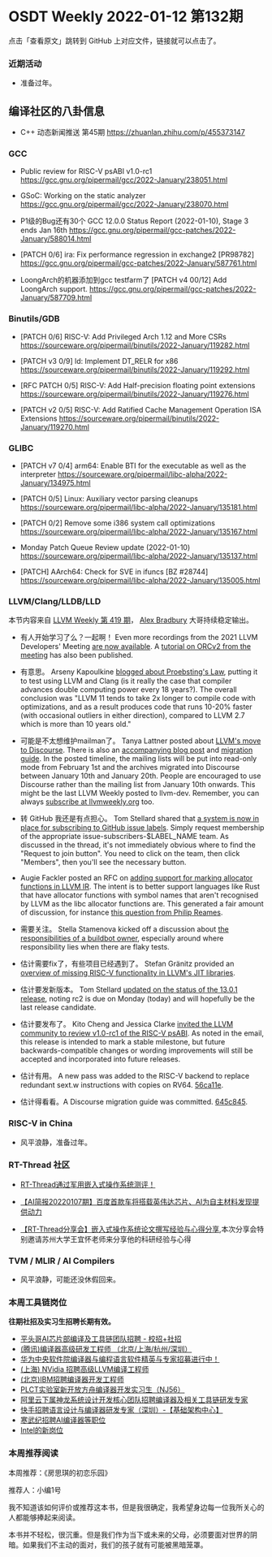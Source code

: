 # OSDT Weekly 2022-01-12 第132期

点击「查看原文」跳转到 GitHub 上对应文件，链接就可以点击了。

### 近期活动

- 准备过年。

## 编译社区的八卦信息

- C++ 动态新闻推送 第45期
  https://zhuanlan.zhihu.com/p/455373147

### GCC

- Public review for RISC-V psABI v1.0-rc1
  https://gcc.gnu.org/pipermail/gcc/2022-January/238051.html

- GSoC: Working on the static analyzer
  https://gcc.gnu.org/pipermail/gcc/2022-January/238070.html

- P1级的Bug还有30个 GCC 12.0.0 Status Report (2022-01-10), Stage 3 ends Jan 16th
  https://gcc.gnu.org/pipermail/gcc-patches/2022-January/588014.html

- [PATCH 0/6] ira: Fix performance regression in exchange2 [PR98782]
  https://gcc.gnu.org/pipermail/gcc-patches/2022-January/587761.html

- LoongArch的机器添加到gcc testfarm了
  [PATCH v4 00/12] Add LoongArch support.
  https://gcc.gnu.org/pipermail/gcc-patches/2022-January/587709.html

### Binutils/GDB

- [PATCH 0/6] RISC-V: Add Privileged Arch 1.12 and More CSRs
  https://sourceware.org/pipermail/binutils/2022-January/119282.html

- [PATCH v3 0/9] ld: Implement DT_RELR for x86
  https://sourceware.org/pipermail/binutils/2022-January/119292.html

- [RFC PATCH 0/5] RISC-V: Add Half-precision floating point extensions
  https://sourceware.org/pipermail/binutils/2022-January/119276.html

- [PATCH v2 0/5] RISC-V: Add Ratified Cache Management Operation ISA Extensions
  https://sourceware.org/pipermail/binutils/2022-January/119270.html

### GLIBC

- [PATCH v7 0/4] arm64: Enable BTI for the executable as well as the interpreter
  https://sourceware.org/pipermail/libc-alpha/2022-January/134975.html

- [PATCH 0/5] Linux: Auxiliary vector parsing cleanups
  https://sourceware.org/pipermail/libc-alpha/2022-January/135181.html

- [PATCH 0/2] Remove some i386 system call optimizations
  https://sourceware.org/pipermail/libc-alpha/2022-January/135167.html

- Monday Patch Queue Review update (2022-01-10)
  https://sourceware.org/pipermail/libc-alpha/2022-January/135137.html

- [PATCH] AArch64: Check for SVE in ifuncs [BZ #28744]
  https://sourceware.org/pipermail/libc-alpha/2022-January/135005.html

### LLVM/Clang/LLDB/LLD

本节内容来自 [LLVM Weekly 第 419 期](http://llvmweekly.org/issue/419)，
[Alex Bradbury](https://www.linkedin.com/in/alex-bradbury/) 大哥持续稳定输出。

* 有人开始学习了么？一起啊！ Even more recordings from the 2021 LLVM Developers' Meeting [are now available](https://www.youtube.com/playlist?list=PL_R5A0lGi1AATJX6-tY7IkYjpRjv30ziN).  A [tutorial on ORCv2 from the meeting](https://www.youtube.com/watch?v=i-inxFudrgI) has also been published.

* 有意思。 Arseny Kapoulkine [blogged about Proebsting's Law](https://zeux.io/2022/01/08/on-proebstings-law/), putting it to test using LLVM and Clang (is it really the case that compiler advances double computing power every 18 years?). The overall conclusion was "LLVM 11 tends to take 2x longer to compile code with optimizations, and as a result produces code that runs 10-20% faster (with occasional outliers in either direction), compared to LLVM 2.7 which is more than 10 years old."

* 可能是不太想维护mailman了。 Tanya Lattner posted about [LLVM's move to Discourse](https://lists.llvm.org/pipermail/llvm-dev/2022-January/154582.html).  There is also an [accompanying blog post](https://blog.llvm.org/posts/2022-01-07-moving-to-discourse/) and [migration guide](https://llvm.org/docs/DiscourseMigrationGuide.html). In the posted timeline, the mailing lists will be put into read-only mode from February 1st and the archives migrated into Discourse between January 10th and January 20th. People are encouraged to use Discourse rather than the mailing list from January 10th onwards. This might be the last LLVM Weekly posted to llvm-dev. Remember, you can always [subscribe at llvmweekly.org](https://llvmweekly.org/) too.

* 转 GitHub 我还是有点担心。 Tom Stellard shared that [a system is now in place for subscribing to GitHub issue labels](https://lists.llvm.org/pipermail/llvm-dev/2022-January/154537.html).  Simply request membership of the appropriate issue-subscribers-$LABEL_NAME team. As discussed in the thread, it's not immediately obvious where to find the "Request to join button". You need to click on the team, then click "Members", then you'll see the necessary button.

* Augie Fackler posted an RFC on [adding support for marking allocator functions in LLVM IR](https://lists.llvm.org/pipermail/llvm-dev/2022-January/154599.html). The intent is to better support languages like Rust that have allocator functions with symbol names that aren't recognised by LLVM as the libc allocator functions are. This generated a fair amount of discussion, for instance [this question from Philip Reames](https://lists.llvm.org/pipermail/llvm-dev/2022-January/154557.html).

* 需要关注。 Stella Stamenova kicked off a discussion about [the responsibilities of a buildbot owner](https://lists.llvm.org/pipermail/llvm-dev/2022-January/154587.html), especially around where responsibility lies when there are flaky tests.

* 估计需要fix了，有些项目已经遇到了。 Stefan Gränitz provided an [overview of missing RISC-V functionality in LLVM's JIT libraries](https://lists.llvm.org/pipermail/llvm-dev/2022-January/154517.html).

* 估计要发新版本。 Tom Stellard [updated on the status of the 13.0.1 release](https://lists.llvm.org/pipermail/llvm-dev/2022-January/154586.html), noting rc2 is due on Monday (today) and will hopefully be the last release candidate.

* 估计要发布了。 Kito Cheng and Jessica Clarke [invited the LLVM community to review v1.0-rc1 of the RISC-V psABI](https://lists.llvm.org/pipermail/llvm-dev/2022-January/154599.html). As noted in the email, this release is intended to mark a stable milestone, but future backwards-compatible changes or wording improvements will still be accepted and incorporated into future releases.

* 估计有用。 A new pass was added to the RISC-V backend to replace redundant sext.w instructions with copies on RV64.
  [56ca11e](https://reviews.llvm.org/rG56ca11e31e6a).

* 估计得看看。A Discourse migration guide was committed.
  [645c845](https://reviews.llvm.org/rG645c845d45ae).

### RISC-V in China

- 风平浪静，准备过年。

### RT-Thread 社区

- [RT-Thread通过军用嵌入式操作系统测评！](https://mp.weixin.qq.com/s/AulYY4lpUi0L9yLAzzjMkQ)

- [【AI简报20220107期】百度首款车将搭载英伟达芯片、AI为自主材料发现提供动力](https://mp.weixin.qq.com/s/ZBvDsdVYmi43OcXK5f-_Bg)

- [【RT-Thread分享会】嵌入式操作系统论文撰写经验与心得分享](https://mp.weixin.qq.com/s/fD_eqHZRTv4u0FwVKojDBg),本次分享会特别邀请苏州大学王宜怀老师来分享他的科研经验与心得

### TVM / MLIR / AI Compilers

- 风平浪静，可能还没休假回来。

### 本周工具链岗位

**往期社招及实习生招聘长期有效。**

- [平头哥AI芯片部编译及工具链团队招聘 - 校招+社招](https://mp.weixin.qq.com/s/kARbXtJotRPCNMrV-yOanA)
- [(腾讯)编译器高级研发工程师 （北京/上海/杭州/深圳）](https://mp.weixin.qq.com/s/DF-2qmHmpKZtJ1djHXM1Ug)
- [华为中央软件院编译器与编程语言软件精英与专家招募进行中！](https://mp.weixin.qq.com/s/VshbvWegM3eCdgK9d6v46A)
- [(上海) NVidia 招聘高级LLVM编译工程师](https://mp.weixin.qq.com/s/y6UmneY-UvzyhEvyCaoyEg)
- [(北京)IBM招聘编译器开发工程师](https://mp.weixin.qq.com/s/B_d1gjyrgncevOGWnV_Jfw)
- [PLCT实验室新开放方舟编译器开发实习生（NJ56）](https://mp.weixin.qq.com/s/lPp5RvjYhpDIGsp-luLzKQ)
- [阿里云下属神龙系统设计开发核心团队招聘编译器及相关工具链研发专家](https://mp.weixin.qq.com/s/h3ELBXBHfNjZCyCRixqnOQ)
- [快手招聘语言设计与编译器研发专家（深圳）-【基础架构中心】](https://mp.weixin.qq.com/s/QTWnlaBFtWQ3YThHJSIhbA)
- [寒武纪招聘AI编译器等职位](https://mp.weixin.qq.com/s/LWpDXEA2rJ1wx9mr8XoWxw)
- [Intel的新岗位](https://mp.weixin.qq.com/s/xs-deMCI4ob7WX0vIRZMZw)

### 本周推荐阅读

本周推荐：《房思琪的初恋乐园》

推荐人：小编1号

我不知道该如何评价或推荐这本书，但是我很确定，我希望身边每一位我所关心的人都能够捧起来阅读。

本书并不轻松，很沉重。但是我们作为当下或未来的父母，必须要面对世界的阴暗。如果我们不主动的面对，我们的孩子就有可能被黑暗笼罩。
